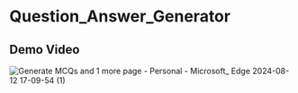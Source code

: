 # Question_Answer_Generator


## Demo Video

![Generate MCQs and 1 more page - Personal - Microsoft_ Edge 2024-08-12 17-09-54 (1)](https://github.com/user-attachments/assets/869215ee-a5f1-4c47-aa5a-051ab37960aa)
